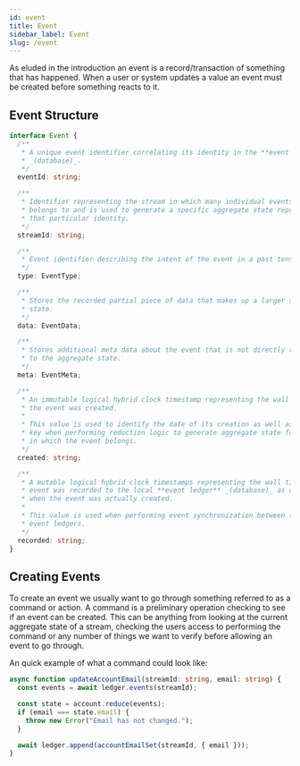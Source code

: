 ```yaml
---
id: event
title: Event
sidebar_label: Event
slug: /event
---
```


As eluded in the introduction an event is a record/transaction of something that has happened. When a user or system updates a value an event must be created before something reacts to it.

## Event Structure

```ts
interface Event {
  /**
   * A unique event identifier correlating its identity in the **event store**
   * _(database)_.
   */
  eventId: string;

  /**
   * Identifier representing the stream in which many individual events/transactions
   * belongs to and is used to generate a specific aggregate state representation of
   * that particular identity.
   */
  streamId: string;

  /**
   * Event identifier describing the intent of the event in a past tense format.
   */
  type: EventType;

  /**
   * Stores the recorded partial piece of data that makes up a larger aggregate
   * state.
   */
  data: EventData;

  /**
   * Stores additional meta data about the event that is not directly related
   * to the aggregate state.
   */
  meta: EventMeta;

  /**
   * An immutable logical hybrid clock timestamp representing the wall time when
   * the event was created.
   *
   * This value is used to identify the date of its creation as well as a sorting
   * key when performing reduction logic to generate aggregate state for the stream
   * in which the event belongs.
   */
  created: string;

  /**
   * A mutable logical hybrid clock timestamps representing the wall time when the
   * event was recorded to the local **event ledger** _(database)_ as opposed to
   * when the event was actually created.
   *
   * This value is used when performing event synchronization between two different
   * event ledgers.
   */
  recorded: string;
}
```

## Creating Events

To create an event we usually want to go through something referred to as a command or action. A command is a preliminary operation checking to see if an event can be created. This can be anything from looking at the current aggregate state of a stream, checking the users access to performing the command or any number of things we want to verify before allowing an event to go through.

An quick example of what a command could look like:

```ts
async function updateAccountEmail(streamId: string, email: string) {
  const events = await ledger.events(streamId);

  const state = account.reduce(events);
  if (email === state.email) {
    throw new Error("Email has not changed.");
  }

  await ledger.append(accountEmailSet(streamId, { email }));
}
```
